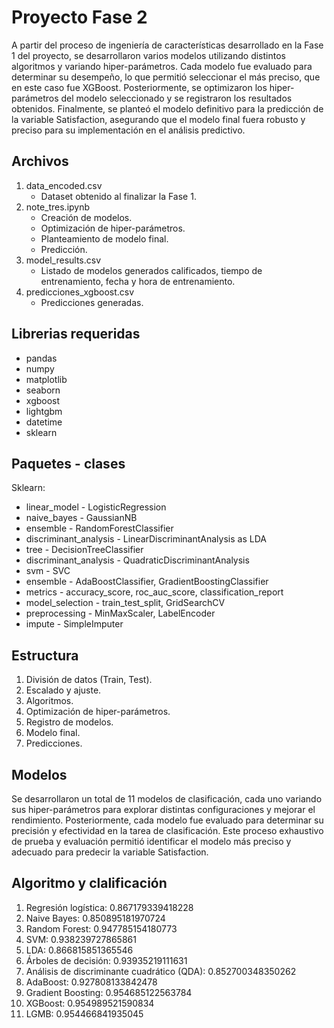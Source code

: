 # Proyecto Fase 2
A partir del proceso de ingeniería de características desarrollado en la Fase 1 del proyecto, se desarrollaron varios modelos utilizando distintos algoritmos y variando hiper-parámetros. Cada modelo fue evaluado para determinar su desempeño, lo que permitió seleccionar el más preciso, que en este caso fue XGBoost. Posteriormente, se optimizaron los hiper-parámetros del modelo seleccionado y se registraron los resultados obtenidos. Finalmente, se planteó el modelo definitivo para la predicción de la variable Satisfaction, asegurando que el modelo final fuera robusto y preciso para su implementación en el análisis predictivo.

## Archivos 
1. data_encoded.csv
    - Dataset obtenido al finalizar la Fase 1. 
2. note_tres.ipynb
    - Creación de modelos.
    - Optimización de hiper-parámetros.
    - Planteamiento de modelo final.
    - Predicción.
3. model_results.csv
    - Listado de modelos generados calificados, tiempo de entrenamiento, fecha y hora de entrenamiento. 
4. predicciones_xgboost.csv 
    - Predicciones generadas. 

## Librerias requeridas
- pandas
- numpy
- matplotlib
- seaborn
- xgboost
- lightgbm
- datetime
- sklearn

## Paquetes - clases
Sklearn:
- linear_model - LogisticRegression
- naive_bayes - GaussianNB
- ensemble - RandomForestClassifier
- discriminant_analysis - LinearDiscriminantAnalysis as LDA
- tree - DecisionTreeClassifier
- discriminant_analysis - QuadraticDiscriminantAnalysis
- svm - SVC
- ensemble - AdaBoostClassifier, GradientBoostingClassifier
- metrics - accuracy_score, roc_auc_score, classification_report
- model_selection - train_test_split, GridSearchCV
- preprocessing - MinMaxScaler, LabelEncoder
- impute - SimpleImputer

## Estructura
1. División de datos (Train, Test). 
2. Escalado y ajuste.
3. Algoritmos. 
4. Optimización de hiper-parámetros.
5. Registro de modelos. 
6. Modelo final.
7. Predicciones.

## Modelos
Se desarrollaron un total de 11 modelos de clasificación, cada uno variando sus hiper-parámetros para explorar distintas configuraciones y mejorar el rendimiento. Posteriormente, cada modelo fue evaluado para determinar su precisión y efectividad en la tarea de clasificación. Este proceso exhaustivo de prueba y evaluación permitió identificar el modelo más preciso y adecuado para predecir la variable Satisfaction. 

## Algoritmo y clalificación 
1. Regresión logística: 0.867179339418228
2. Naive Bayes: 0.850895181970724
3. Random Forest: 0.947785154180773
4. SVM: 0.938239727865861
5. LDA: 0.866815851365546
6. Árboles de decisión: 0.93935219111631
7. Análisis de discriminante cuadrático (QDA): 0.852700348350262
8. AdaBoost: 0.927808133842478
9. Gradient Boosting: 0.954685122563784
10. XGBoost: 0.954989521590834
11. LGMB: 0.954466841935045




